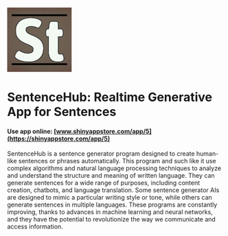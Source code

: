 ![](./www/ab3682be-3207-41a8-b946-5426d169158c.jpg)



# SentenceHub: Realtime Generative App for Sentences

#### Use app online: __[www.shinyappstore.com/app/5](https://shinyappstore.com/app/5)__

SentenceHub is a sentence generator program designed to create human-like sentences or phrases automatically. This program and such like it use complex algorithms and natural language processing techniques to analyze and understand the structure and meaning of written language. They can generate sentences for a wide range of purposes, including content creation, chatbots, and language translation. Some sentence generator AIs are designed to mimic a particular writing style or tone, while others can generate sentences in multiple languages. These programs are constantly improving, thanks to advances in machine learning and neural networks, and they have the potential to revolutionize the way we communicate and access information.
